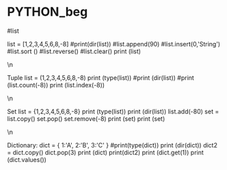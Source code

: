 # PYTHON_beg



#list

list = [1,2,3,4,5,6,8,-8]
#print(dir(list))
#list.append(90)
#list.insert(0,'String')
#list.sort ()
#list.reverse()
#list.clear()
print (list)


\n 



Tuple
list = (1,2,3,4,5,6,8,-8)
print (type(list))
#print (dir(list))
#print (list.count(-8))
print (list.index(-8))


\n



Set 
list = {1,2,3,4,5,6,8,-8}
print (type(list))
print (dir(list))
list.add(-80)
set = list.copy()
set.pop()
set.remove(-8)
print (set)
print (set)


\n


Dictionary:
dict = {
    1:'A',
    2:'B',
    3:'C'
}
#print(type(dict))
print (dir(dict))
dict2 = dict.copy()
dict.pop(3)
print (dict)
print(dict2)
print (dict.get(1))
print (dict.values())

